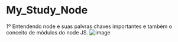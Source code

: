 # My_Study_Node

1º Entendendo node e suas palvras chaves importantes e também o conceito de módulos do node JS. 
![image](https://github.com/user-attachments/assets/e411ac97-008c-4742-a15b-608458d0f0a2)
